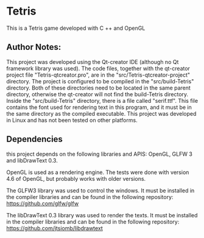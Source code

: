 # Tetris
This is a Tetris game developed with C ++ and OpenGL

## Author Notes:
This project was developed using the Qt-creator IDE (although no Qt framework library was used). The code files, together with the qt-creator project file "Tetris-qtcreator.pro", are in the "src/Tetris-qtcreator-project" directory. The project is configured to be compiled in the "src/build-Tetris" directory. Both of these directories need to be located in the same parent directory, otherwise the qt-creator will not find the build-Tetris directory.
Inside the "src/build-Tetris" directory, there is a file called "serif.ttf". This file contains the font used for rendering text in this program, and it must be in the same directory as the compiled executable. 
This project was developed in Linux and has not been tested on other platforms.

## Dependencies
this project depends on the following libraries and APIS: OpenGL, GLFW 3 and libDrawText 0.3.

OpenGL is used as a rendering engine. The tests were done with version 4.6 of OpenGL, but probably works with older versions.

The GLFW3 library was used to control the windows. It must be installed in the compiler libraries and can be found in the following repository: https://github.com/glfw/glfw

The libDrawText 0.3 library was used to render the texts. It must be installed in the compiler libraries and can be found in the following repository: https://github.com/jtsiomb/libdrawtext


